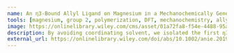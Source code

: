 ```yaml
---
name: An η3‐Bound Allyl Ligand on Magnesium in a Mechanochemically Generated Mg/K Allyl Complex
tools: [magnesium, group 2, polymerization, DFT, mechanochemistry, allyl]
image: https://onlinelibrary.wiley.com/cms/asset/01a72fa8-f54e-4488-95a1-1d961f3f6adb/ange201916410-toc-0001-m.jpg
description: By avoiding coordinating solvent, we isolated the first η3‐Bound allyl on magnesium. DFT calculations helped us understand the bonding, and make a "recipe" for how to predict eta-3 allyls based on coordination number
external_url: https://onlinelibrary.wiley.com/doi/abs/10.1002/anie.201916410
---
```

